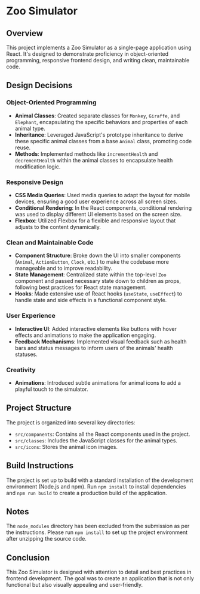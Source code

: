# Zoo Simulator

## Overview

This project implements a Zoo Simulator as a single-page application using React. It's designed to demonstrate proficiency in object-oriented programming, responsive frontend design, and writing clean, maintainable code.

## Design Decisions

### Object-Oriented Programming

- **Animal Classes**: Created separate classes for `Monkey`, `Giraffe`, and `Elephant`, encapsulating the specific behaviors and properties of each animal type.
- **Inheritance**: Leveraged JavaScript's prototype inheritance to derive these specific animal classes from a base `Animal` class, promoting code reuse.
- **Methods**: Implemented methods like `incrementHealth` and `decrementHealth` within the animal classes to encapsulate health modification logic.

### Responsive Design

- **CSS Media Queries**: Used media queries to adapt the layout for mobile devices, ensuring a good user experience across all screen sizes.
- **Conditional Rendering**: In the React components, conditional rendering was used to display different UI elements based on the screen size.
- **Flexbox**: Utilized Flexbox for a flexible and responsive layout that adjusts to the content dynamically.

### Clean and Maintainable Code

- **Component Structure**: Broke down the UI into smaller components (`Animal`, `ActionButton`, `Clock`, etc.) to make the codebase more manageable and to improve readability.
- **State Management**: Centralized state within the top-level `Zoo` component and passed necessary state down to children as props, following best practices for React state management.
- **Hooks**: Made extensive use of React hooks (`useState`, `useEffect`) to handle state and side effects in a functional component style.

### User Experience

- **Interactive UI**: Added interactive elements like buttons with hover effects and animations to make the application engaging.
- **Feedback Mechanisms**: Implemented visual feedback such as health bars and status messages to inform users of the animals' health statuses.

### Creativity

- **Animations**: Introduced subtle animations for animal icons to add a playful touch to the simulator.

## Project Structure

The project is organized into several key directories:

- `src/components`: Contains all the React components used in the project.
- `src/classes`: Includes the JavaScript classes for the animal types.
- `src/icons`: Stores the animal icon images.

## Build Instructions

The project is set up to build with a standard installation of the development environment (Node.js and npm). Run `npm install` to install dependencies and `npm run build` to create a production build of the application.

## Notes

The `node_modules` directory has been excluded from the submission as per the instructions. Please run `npm install` to set up the project environment after unzipping the source code.

## Conclusion

This Zoo Simulator is designed with attention to detail and best practices in frontend development. The goal was to create an application that is not only functional but also visually appealing and user-friendly.
